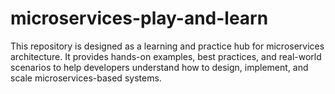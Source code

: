 # microservices-play-and-learn
This repository is designed as a learning and practice hub for microservices architecture. It provides hands-on examples, best practices, and real-world scenarios to help developers understand how to design, implement, and scale microservices-based systems. 
